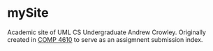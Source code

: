 # mySite
Academic site of UML CS Undergraduate Andrew Crowley.
Originally created in [COMP 4610](https://www.uml.edu/catalog/courses/comp/4610) to serve as an assigmnent submission index.
